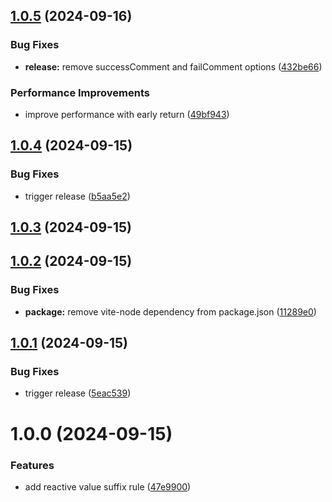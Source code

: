 ## [1.0.5](https://github.com/XeicuLy/eslint-plugin-reactive-value-suffix/compare/v1.0.4...v1.0.5) (2024-09-16)


### Bug Fixes

* **release:** remove successComment and failComment options ([432be66](https://github.com/XeicuLy/eslint-plugin-reactive-value-suffix/commit/432be66887cbba096c3ffe250614321362bc793f))


### Performance Improvements

* improve performance with early return ([49bf943](https://github.com/XeicuLy/eslint-plugin-reactive-value-suffix/commit/49bf94345592fdeb84bf032d2f7582c94d95a7cd))

## [1.0.4](https://github.com/XeicuLy/eslint-plugin-reactive-value-suffix/compare/v1.0.3...v1.0.4) (2024-09-15)


### Bug Fixes

* trigger release ([b5aa5e2](https://github.com/XeicuLy/eslint-plugin-reactive-value-suffix/commit/b5aa5e2e146b52115728e0bde86001ddb3e25960))

## [1.0.3](https://github.com/XeicuLy/eslint-plugin-reactive-value-suffix/compare/v1.0.2...v1.0.3) (2024-09-15)

## [1.0.2](https://github.com/XeicuLy/eslint-plugin-reactive-value-suffix/compare/v1.0.1...v1.0.2) (2024-09-15)


### Bug Fixes

* **package:** remove vite-node dependency from package.json ([11289e0](https://github.com/XeicuLy/eslint-plugin-reactive-value-suffix/commit/11289e009d0c7e598b022c1e68c88878df46f4de))

## [1.0.1](https://github.com/XeicuLy/eslint-plugin-reactive-value-suffix/compare/v1.0.0...v1.0.1) (2024-09-15)


### Bug Fixes

* trigger release ([5eac539](https://github.com/XeicuLy/eslint-plugin-reactive-value-suffix/commit/5eac539257dbf9842b2b98d2b23eb6197811815d))

# 1.0.0 (2024-09-15)


### Features

* add reactive value suffix rule ([47e9900](https://github.com/XeicuLy/eslint-plugin-reactive-value-suffix/commit/47e9900109aee3031f9be49a04d9f3d86c7ab0d8))

